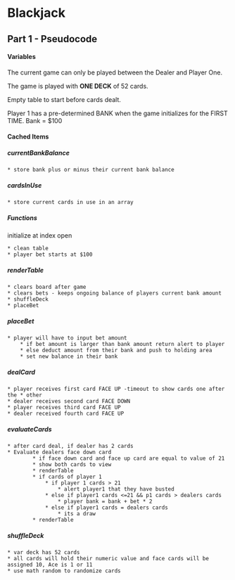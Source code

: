 # Blackjack 

## Part 1 - Pseudocode



#### Variables

The current game can only be played between the Dealer and Player One.

The game is played with **ONE DECK** of 52 cards. 

Empty table to start before cards dealt. 

Player 1 has a pre-determined BANK when the game initializes for the FIRST TIME. Bank = $100

#### Cached Items 

##### currentBankBalance
    
    * store bank plus or minus their current bank balance 

##### cardsInUse
    
    * store current cards in use in an array

##### Functions 
initialize at index open

    * clean table 
    * player bet starts at $100

##### renderTable 

    * clears board after game 
    * clears bets - keeps ongoing balance of players current bank amount 
    * shuffleDeck
    * placeBet

##### placeBet 

    * player will have to input bet amount 
        * if bet amount is larger than bank amount return alert to player 
        * else deduct amount from their bank and push to holding area 
        * set new balance in their bank 

##### dealCard

    * player receives first card FACE UP -timeout to show cards one after the * other 
    * dealer receives second card FACE DOWN 
    * player receives third card FACE UP 
    * dealer received fourth card FACE UP 
        

##### evaluateCards 

    * after card deal, if dealer has 2 cards
    * Evaluate dealers face down card
            * if face down card and face up card are equal to value of 21 
            * show both cards to view 
            * renderTable 
            * if cards of player 1
                * if player 1 cards > 21
                    * alert player1 that they have busted 
                * else if player1 cards <=21 && p1 cards > dealers cards
                    * player bank = bank + bet * 2
                * else if player1 cards = dealers cards
                    * its a draw 
            * renderTable 

##### shuffleDeck

    * var deck has 52 cards
    * all cards will hold their numeric value and face cards will be assigned 10, Ace is 1 or 11
    * use math random to randomize cards 





